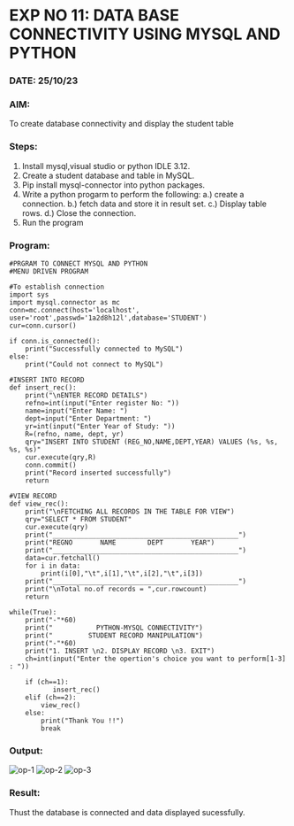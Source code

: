 
# EXP NO 11: DATA BASE CONNECTIVITY USING  MYSQL AND PYTHON

### DATE: 25/10/23


### AIM: 
To create database connectivity and display the student table 




### Steps:

1. Install mysql,visual studio or python IDLE 3.12.
2. Create a student database and table in MySQL.
3. Pip install mysql-connector into python packages.
4. Write a python progarm to perform the following:
   a.) create a connection.
   b.) fetch data and store it in result set.
   c.) Display table rows.
   d.) Close the connection.
5. Run the program




### Program:

```
#PRGRAM TO CONNECT MYSQL AND PYTHON
#MENU DRIVEN PROGRAM

#To establish connection
import sys
import mysql.connector as mc
conn=mc.connect(host='localhost', user='root',passwd='1a2d8h12l',database='STUDENT')
cur=conn.cursor()

if conn.is_connected():
    print("Successfully connected to MySQL")
else:
    print("Could not connect to MySQL")

#INSERT INTO RECORD
def insert_rec():
    print("\nENTER RECORD DETAILS")
    refno=int(input("Enter register No: "))
    name=input("Enter Name: ")
    dept=input("Enter Department: ")
    yr=int(input("Enter Year of Study: "))
    R=(refno, name, dept, yr)
    qry="INSERT INTO STUDENT (REG_NO,NAME,DEPT,YEAR) VALUES (%s, %s, %s, %s)"
    cur.execute(qry,R)
    conn.commit()
    print("Record inserted successfully")
    return

#VIEW RECORD
def view_rec():
    print("\nFETCHING ALL RECORDS IN THE TABLE FOR VIEW")
    qry="SELECT * FROM STUDENT"
    cur.execute(qry)
    print("_______________________________________________")
    print("REGNO       NAME        DEPT       YEAR")
    print("_______________________________________________")
    data=cur.fetchall()
    for i in data:
        print(i[0],"\t",i[1],"\t",i[2],"\t",i[3])
    print("_______________________________________________")
    print("\nTotal no.of records = ",cur.rowcount)
    return

while(True):
    print("-"*60)
    print("           PYTHON-MYSQL CONNECTIVITY")
    print("         STUDENT RECORD MANIPULATION")
    print("-"*60)
    print("1. INSERT \n2. DISPLAY RECORD \n3. EXIT")
    ch=int(input("Enter the opertion's choice you want to perform[1-3] : "))
           
    if (ch==1):
           insert_rec()
    elif (ch==2):
        view_rec()
    else:
        print("Thank You !!")
        break
```

### Output:

![op-1](https://github.com/AnnBlessy/DBMS/assets/119477835/0bee54e1-971b-429b-a078-e64b23f62d96)
![op-2](https://github.com/AnnBlessy/DBMS/assets/119477835/429a8c9a-7a20-4b81-9734-a516a4541580)
![op-3](https://github.com/AnnBlessy/DBMS/assets/119477835/00b18fd9-b52a-4199-8740-45d278ce76e2)


### Result:
Thust the database is connected and data displayed sucessfully.
